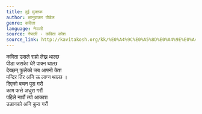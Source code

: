```yaml
---
title: दुई मुक्तक
author: ज्ञानुवाकर पौडेल
genre: कविता
language: नेपाली
source: नेपाली - कविता कोश
source_link: http://kavitakosh.org/kk/%E0%A4%9C%E0%A5%8D%E0%A4%9E%E0%A4%BE%E0%A4%A8%E0%A5%81%E0%A4%B5%E0%A4%BE%E0%A4%95%E0%A4%B0_%E0%A4%AA%E0%A5%8C%E0%A4%A1%E0%A5%87%E0%A4%B2
---
```


कविता उसले राम्रो लेख्न थाल्छ  
पीडा जसकेा धेरै पाक्न थाल्छ  
देख्छन् फुलेको जब आफ्नो केश  
मन्दिर तिर अनि ऊ लाग्न थाल्छ ।  
दिएको बचन पूरा गरौ  
काम फत्ते अधुरा गरौं  
पहिले नापौं त्यो आकाश  
उडानको अनि कुरा गरौं
